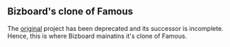 ## Bizboard's clone of Famous

The [original](https://github.com/Famous/famous) project has been deprecated and its successor is incomplete.
Hence, this is where Bizboard mainatins it's clone of Famous.
